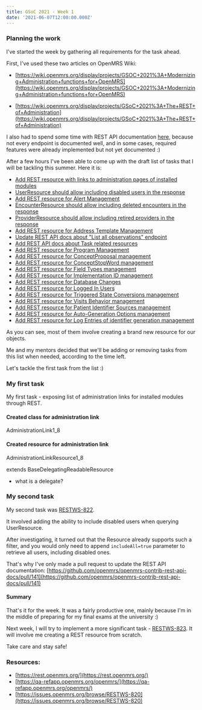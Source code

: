 ```yaml
---
title: GSoC 2021 - Week 1 
date: '2021-06-07T12:00:00.000Z'
---
```


### Planning the work

I've started the week by gathering all requirements for the task ahead.

First, I've used these two articles on OpenMRS Wiki:

- [https://wiki.openmrs.org/display/projects/GSOC+2021%3A+Modernizing+Administration+functions+for+OpenMRS](https://wiki.openmrs.org/display/projects/GSOC+2021%3A+Modernizing+Administration+functions+for+OpenMRS)

- [https://wiki.openmrs.org/display/projects/GSoC+2021%3A+The+REST+of+Administration](https://wiki.openmrs.org/display/projects/GSoC+2021%3A+The+REST+of+Administration)

I also had to spend some time with REST API documentation [here](https://rest.openmrs.org/), because not every endpoint is
documented well, and in some cases, required features were already implemented but not yet documented :)

After a few hours I've been able to come up with the draft list of tasks that I will be tackling this summer. Here it is:

- [Add REST resource with links to administration pages of installed modules](https://issues.openmrs.org/browse/RESTWS-821)
- [UserResource should allow including disabled users in the response](https://issues.openmrs.org/browse/RESTWS-822)
- [Add REST resource for Alert Management](https://issues.openmrs.org/browse/RESTWS-823)
- [EncounterResource should allow including deleted encounters in the response](https://issues.openmrs.org/browse/RESTWS-824)
- [ProviderResource should allow including retired providers in the response](https://issues.openmrs.org/browse/RESTWS-825)
- [Add REST resource for Address Template Management](https://issues.openmrs.org/browse/RESTWS-826)
- [Update REST API docs about "List all observations" endpoint](https://issues.openmrs.org/browse/RESTWS-827)
- [Add REST API docs about Task related resources](https://issues.openmrs.org/browse/RESTWS-828)
- [Add REST resource for Program Management](https://issues.openmrs.org/browse/RESTWS-829)
- [Add REST resource for ConceptProposal management](https://issues.openmrs.org/browse/RESTWS-830)
- [Add REST resource for ConceptStopWord management](https://issues.openmrs.org/browse/RESTWS-831)
- [Add REST resource for Field Types management](https://issues.openmrs.org/browse/RESTWS-832)
- [Add REST resource for Implementation ID management](https://issues.openmrs.org/browse/RESTWS-833)
- [Add REST resource for Database Changes](https://issues.openmrs.org/browse/RESTWS-834)
- [Add REST resource for Logged In Users](https://issues.openmrs.org/browse/RESTWS-835)
- [Add REST resource for Triggered State Conversions management](https://issues.openmrs.org/browse/RESTWS-836)
- [Add REST resource for Visits Behavior management](https://issues.openmrs.org/browse/RESTWS-837)
- [Add REST resource for Patient Identifier Sources management](https://issues.openmrs.org/browse/RESTWS-838)
- [Add REST resource for Auto-Generation Options management](https://issues.openmrs.org/browse/RESTWS-839)
- [Add REST resource for Log Entries of identifier generation management](https://issues.openmrs.org/browse/RESTWS-840)

As you can see, most of them involve creating a brand new resource for our objects.

Me and my mentors decided that we'll be adding or removing tasks from this list when needed, according to the time left.

Let's tackle the first task from the list :)

### My first task

My first task - exposing list of administration links for installed modules through REST.

#### Created class for administration link

AdministrationLink1_8

#### Created resource for administration link

AdministrationLinkResource1_8

extends BaseDelegatingReadableResource

- what is a delegate?

### My second task

My second task was [RESTWS-822](https://issues.openmrs.org/browse/RESTWS-822).

It involved adding the ability to include disabled users when querying UserResource.

After investigating, it turned out that the Resource already supports such a filter, and you would only need to
append `includeAll=true` parameter to retrieve all users, including disabled ones.

That's why I've only made a pull request to update the REST API
documentation: [https://github.com/openmrs/openmrs-contrib-rest-api-docs/pull/141](https://github.com/openmrs/openmrs-contrib-rest-api-docs/pull/141)

#### Summary

That's it for the week. It was a fairly productive one, mainly because I'm in the middle of preparing for my final exams
at the university :)

Next week, I will try to implement a more significant task - [RESTWS-823](RESTWS-823). It will involve me creating a REST resource from
scratch.

Take care and stay safe!

### Resources:

- [https://rest.openmrs.org/](https://rest.openmrs.org/)
- [https://qa-refapp.openmrs.org/openmrs/](https://qa-refapp.openmrs.org/openmrs/)
- [https://issues.openmrs.org/browse/RESTWS-820](https://issues.openmrs.org/browse/RESTWS-820)
